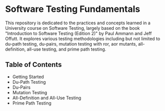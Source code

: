 # Software Testing Fundamentals

This repository is dedicated to the practices and concepts learned in a University course on Software Testing, largely based on the book "Introduction to Software Testing (Edition 2)" by Paul Ammann and Jeff Offutt. 
It explores various testing methodologies including but not limited to du-path testing, du-pairs, mutation testing with ror, aor mutants, all-definition, all-use testing, and prime path testing.

## Table of Contents
- Getting Started
- Du-Path Testing
- Du-Pairs
- Mutation Testing
- All-Definition and All-Use Testing
- Prime Path Testing
